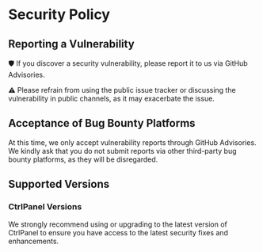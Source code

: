 # Security Policy

## Reporting a Vulnerability

🛡️ If you discover a security vulnerability, please report it to us via GitHub Advisories.

⚠️ Please refrain from using the public issue tracker or discussing the vulnerability in public channels, as it may exacerbate the issue.

## Acceptance of Bug Bounty Platforms

At this time, we only accept vulnerability reports through GitHub Advisories. We kindly ask that you do not submit reports via other third-party bug bounty platforms, as they will be disregarded.

## Supported Versions

### CtrlPanel Versions

We strongly recommend using or upgrading to the latest version of CtrlPanel to ensure you have access to the latest security fixes and enhancements.
